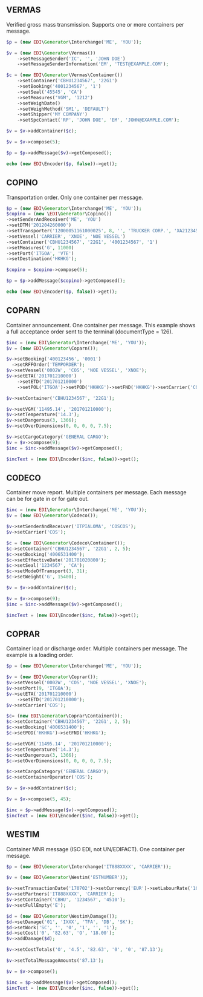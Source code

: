VERMAS
------
Verified gross mass transmission. Supports one or more containers per message.
```php
$p = (new EDI\Generator\Interchange('ME', 'YOU'));

$v = (new EDI\Generator\Vermas())
    ->setMessageSender('IC', '', 'JOHN DOE')
    ->setMessageSenderInformation('EM', 'TEST@EXAMPLE.COM');

$c = (new EDI\Generator\Vermas\Container())
    ->setContainer('CBHU1234567', '22G1')
    ->setBooking('4001234567', '1')
    ->setSeal('45545', 'CA')
    ->setMeasures('VGM', '1212')
    ->setWeighDate()
    ->setWeighMethod('SM1', 'DEFAULT')
    ->setShipper('MY COMPANY')
    ->setSpcContact('RP', 'JOHN DOE', 'EM', 'JOHN@EXAMPLE.COM');

$v = $v->addContainer($c);

$v = $v->compose(5);

$p = $p->addMessage($v)->getComposed();

echo (new EDI\Encoder($p, false))->get();
```
COPINO
------
Transportation order. Only one container per message.
```php
$p = (new EDI\Generator\Interchange('ME', 'YOU'));
$copino = (new \EDI\Generator\Copino())
->setSenderAndReceiver('ME', 'YOU')
->setDTM('201204260000')
->setTransporter('12000051161000025', 8, '', 'TRUCKER CORP.', 'XA212345', 'JOHN DOE')
->setVessel('CARRIER', 'XNOE', 'NOE VESSEL')
->setContainer('CBHU1234567', '22G1', '4001234567', '1')
->setMeasures('G', 11000)
->setPort('ITGOA', 'VTE')
->setDestination('HKHKG');

$copino = $copino->compose(5);

$p = $p->addMessage($copino)->getComposed();

echo (new EDI\Encoder($p, false))->get();
```
COPARN
------
Container announcement. One container per message. This example shows a full acceptance order sent to the terminal (documentType = 126).
```php
$inc = (new EDI\Generator\Interchange('ME', 'YOU'));
$v = (new EDI\Generator\Coparn());

$v->setBooking('400123456', '0001')
  ->setRFFOrder('TEMPORDER');
$v->setVessel('0002W', 'COS', 'NOE VESSEL', 'XNOE');
$v->setETA('201701210000')
    ->setETD('201701210000')
    ->setPOL('ITGOA')->setPOD('HKHKG')->setFND('HKHKG')->setCarrier('COS');

$v->setContainer('CBHU1234567', '22G1');

$v->setVGM('11495.14', '201701210000');
$v->setTemperature('14.3');
$v->setDangerous(3, 1366);
$v->setOverDimensions(0, 0, 0, 0, 7.5);

$v->setCargoCategory('GENERAL CARGO');
$v = $v->compose(9);
$inc = $inc->addMessage($v)->getComposed();

$incText = (new EDI\Encoder($inc, false))->get();
```
CODECO
------
Container move report. Multiple containers per message. Each message can be for gate in or for gate out.
```php
$inc = (new EDI\Generator\Interchange('ME', 'YOU'));
$v = (new EDI\Generator\Codeco());

$v->setSenderAndReceiver('ITPIALOMA', 'COSCOS');
$v->setCarrier('COS');

$c = (new EDI\Generator\Codeco\Container());
$c->setContainer('CBHU1234567', '22G1', 2, 5);
$c->setBooking('4006531400');
$c->setEffectiveDate('201701020800');
$c->setSeal('1234567', 'CA');
$c->setModeOfTransport(3, 31);
$c->setWeight('G', 15400);

$v = $v->addContainer($c);

$v = $v->compose(9);
$inc = $inc->addMessage($v)->getComposed();

$incText = (new EDI\Encoder($inc, false))->get();
```
COPRAR
------
Container load or discharge order.  Multiple containers per message. The example is a loading order.
```php
$p = (new EDI\Generator\Interchange('ME', 'YOU'));

$v = (new EDI\Generator\Coprar());
$v->setVessel('0002W', 'COS', 'NOE VESSEL', 'XNOE');
$v->setPort(9, 'ITGOA');
$v->setETA('201701210000')
    ->setETD('201701210000');
$v->setCarrier('COS');

$c= (new EDI\Generator\Coprar\Container());
$c->setContainer('CBHU1234567', '22G1', 2, 5);
$c->setBooking('4006531400');
$c->setPOD('HKHKG')->setFND('HKHKG');

$c->setVGM('11495.14', '201701210000');
$c->setTemperature('14.3');
$c->setDangerous(3, 1366);
$c->setOverDimensions(0, 0, 0, 0, 7.5);

$c->setCargoCategory('GENERAL CARGO');
$c->setContainerOperator('COS');

$v = $v->addContainer($c);

$v = $v->compose(5, 45);

$inc = $p->addMessage($v)->getComposed();
$incText = (new EDI\Encoder($inc, false))->get();
```
WESTIM
------
Container MNR message (ISO EDI, not UN/EDIFACT). One container per message.
```php
$p = (new EDI\Generator\Interchange('IT888XXXX', 'CARRIER'));

$v = (new EDI\Generator\Westim('ESTNUMBER'));

$v->setTransactionDate('170702')->setCurrency('EUR')->setLabourRate('100.00');
$v->setPartners('IT888XXXX', 'CARRIER');
$v->setContainer('CBHU', '1234567', '4510');
$v->setFullEmpty('E');

$d = (new EDI\Generator\Westim\Damage());
$d->setDamage('01', 'IXXX', 'TFA', 'DB', 'SK');
$d->setWork('SC', '', '0', '1', '', '1');
$d->setCost('0', '82.63', 'O', '18.00');
$v->addDamage($d);

$v->setCostTotals('O', '4.5', '82.63', '0', '0', '87.13');

$v->setTotalMessageAmounts('87.13');

$v = $v->compose();

$inc = $p->addMessage($v)->getComposed();
$incText = (new EDI\Encoder($inc, false))->get();
```